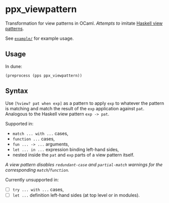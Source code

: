 # ppx_viewpattern

Transformation for view patterns in OCaml.
_Attempts to_ imitate [Haskell view patterns](https://ghc.gitlab.haskell.org/ghc/doc/users_guide/exts/view_patterns.html).

See [`example/`](example/) for example usage.


## Usage
In dune:
```
(preprocess (pps ppx_viewpattern))
```

## Syntax
Use `[%view? pat when exp]` as a pattern to apply `exp` to whatever the pattern is matching and match the result of the `exp` application against `pat`.
Analogous to the Haskell view pattern `exp -> pat`.

Supported in:
* `match ... with ...` cases,
* `function ...` cases,
* `fun ... -> ...` arguments,
* `let ... in ...` expression binding left-hand sides,
* nested inside the `pat` and `exp` parts of a view pattern itself.

_A view pattern disables `redundant-case` and `partial-match` warnings for the corresponding `match`/`function`._

Currently unsupported in:
- [ ] `try ... with ...` cases,
- [ ] `let ...` definition left-hand sides (at top level or in modules).
